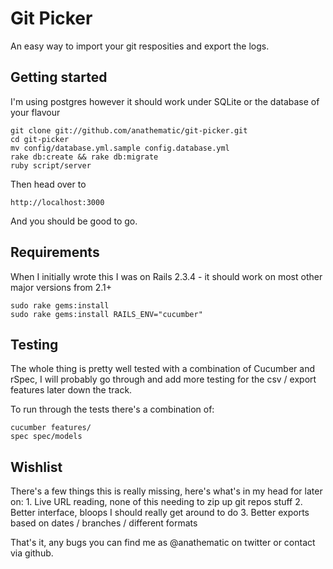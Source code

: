 # Git Picker
An easy way to import your git resposities and export the logs.

## Getting started
I'm using postgres however it should work under SQLite or the database of your flavour 

    git clone git://github.com/anathematic/git-picker.git
    cd git-picker
    mv config/database.yml.sample config.database.yml
    rake db:create && rake db:migrate
    ruby script/server
    
Then head over to 

    http://localhost:3000
  
And you should be good to go.

## Requirements
When I initially wrote this I was on Rails 2.3.4 - it should work on most other major versions from 2.1+ 

    sudo rake gems:install
    sudo rake gems:install RAILS_ENV="cucumber"
  
## Testing
The whole thing is pretty well tested with a combination of Cucumber and rSpec, I will probably go through and add more testing for the csv / export features later down the track.

To run through the tests there's a combination of:

    cucumber features/
    spec spec/models
  
## Wishlist
There's a few things this is really missing, here's what's in my head for later on:
    1. Live URL reading, none of this needing to zip up git repos stuff
    2. Better interface, bloops I should really get around to do
    3. Better exports based on dates / branches / different formats

That's it, any bugs you can find me as @anathematic on twitter or contact via github.